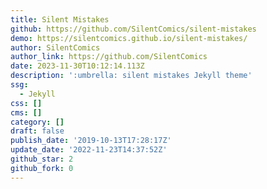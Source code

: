 ```yaml
---
title: Silent Mistakes
github: https://github.com/SilentComics/silent-mistakes
demo: https://silentcomics.github.io/silent-mistakes/
author: SilentComics
author_link: https://github.com/SilentComics
date: 2023-11-30T10:12:14.113Z
description: ':umbrella: silent mistakes Jekyll theme'
ssg:
  - Jekyll
css: []
cms: []
category: []
draft: false
publish_date: '2019-10-13T17:28:17Z'
update_date: '2022-11-23T14:37:52Z'
github_star: 2
github_fork: 0
---
```


